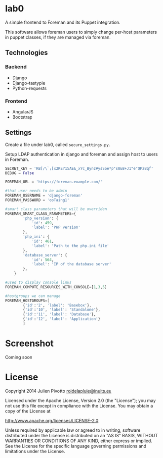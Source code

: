 # lab0

A simple frontend to Foreman and its Puppet integration.

This software allows foreman users to simply change per-host parameters in
puppet classes, if they are managed via foreman.

## Technologies

### Backend

* Django
* Django-tastypie
* Python-requests

### Frontend


* AngularJS
* Bootstrap


## Settings

Create a file under lab0, called `secure_settings.py`.

Setup LDAP authentication in django and foreman and assign host to users in
Foreman.

```python
SECRET_KEY = 'RB[/\`;[x2KE?15AE&_xYc_Bynz#ysSoe*p"s8&8+J1"e"QPzBqf'
DEBUG = False

FOREMAN_URL = 'https://foreman.example.com/'

#that user needs to be admin
FOREMAN_USERNAME = 'django-foreman'
FOREMAN_PASSWORD = 'ooTaing1'

#smart class parameters that will be overriden
FOREMAN_SMART_CLASS_PARAMETERS={
        'php_version': {
            'id': 459,
            'label': 'PHP version'
        },
        'php_ini': {
            'id': 461,
            'label': 'Path to the php.ini file'
        },
        'database_server': {
            'id': 564,
            'label': 'IP of the database server'
        },
    }

#used to display console links
FOREMAN_COMPUTE_RESOURCES_WITH_CONSOLE=[1,3,5]

#hostgroups we can manage
FOREMAN_HOSTGROUPS=[
        {'id':'2', 'label': 'Basebox'},
        {'id':'10', 'label': 'Standalone'},
        {'id':'11', 'label': 'Database'},
        {'id':'12', 'label': 'Application'}
        ]
```

Screenshot
==========

Coming soon


License
=======

Copyright 2014 Julien Pivotto <roidelapluie@inuits.eu>

Licensed under the Apache License, Version 2.0 (the "License");
you may not use this file except in compliance with the License.
You may obtain a copy of the License at

http://www.apache.org/licenses/LICENSE-2.0

Unless required by applicable law or agreed to in writing, software
distributed under the License is distributed on an "AS IS" BASIS,
WITHOUT WARRANTIES OR CONDITIONS OF ANY KIND, either express or implied.
See the License for the specific language governing permissions and
limitations under the License.
